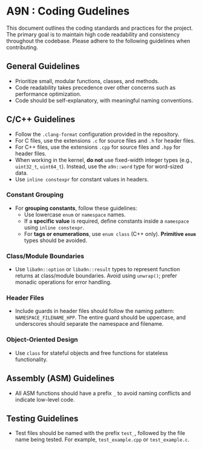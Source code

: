 # A9N : Coding Gudelines

This document outlines the coding standards and practices for the project. The primary goal is to maintain high code readability and consistency throughout the codebase. Please adhere to the following guidelines when contributing.

## General Guidelines
- Prioritize small, modular functions, classes, and methods.
- Code readability takes precedence over other concerns such as performance optimization.
- Code should be self-explanatory, with meaningful naming conventions.

## C/C++ Guidelines
- Follow the `.clang-format` configuration provided in the repository.
- For C files, use the extensions `.c` for source files and `.h` for header files.
- For C++ files, use the extensions `.cpp` for source files and `.hpp` for header files.
- When working in the kernel, **do not** use fixed-width integer types (e.g., `uint32_t`, `uint64_t`). Instead, use the `a9n::word` type for word-sized data.
- Use `inline constexpr` for constant values in headers.

### Constant Grouping
- For **grouping constants**, follow these guidelines:
  - Use lowercase `enum` or `namespace` names.
  - If a **specific value** is required, define constants inside a `namespace` using `inline constexpr`.
  - For **tags or enumerations**, use `enum class` (C++ only). **Primitive `enum`** types should be avoided.
  
### Class/Module Boundaries
- Use `liba9n::option` or `liba9n::result` types to represent function returns at class/module boundaries. Avoid using `unwrap()`; prefer monadic operations for error handling.

### Header Files
- Include guards in header files should follow the naming pattern: `NAMESPACE_FILENAME_HPP`. The entire guard should be uppercase, and underscores should separate the namespace and filename.

### Object-Oriented Design
- Use `class` for stateful objects and free functions for stateless functionality.

## Assembly (ASM) Guidelines
- All ASM functions should have a prefix `_` to avoid naming conflicts and indicate low-level code.

## Testing Guidelines
- Test files should be named with the prefix `test_`, followed by the file name being tested. For example, `test_example.cpp` or `test_example.c`.

